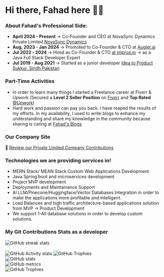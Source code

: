# Hi there, Fahad here 🧑‍💻


###  About Fahad's Professional Side:
- **April 2024 - Present** -> Co-Founder and CEO at NovaSync Dynamics Private Limited [NovaSync Dynamics](https://www.novasyncdynamics.com)
- **Aug, 2023 - Jan 2024** -> Promoted to Co-Founder & CTO at [Augier.ai](https://augier.ai)
- **Jul 2022 - 2024** -> Hired as Co-Founder & CTO [at impros.io](https://impros.io/) -> as a Java Full Stack Developer Expert
- **Jul 2019 - Aug 2021** -> Started as a junior developer [Idea to Product Sukkur, Sindh Pakistan](https://i2p.com.pk/)

### Part-Time Activities
- In order to learn many things I started a Freelance career at Fiverr & Upwork (Secured a **Level 2 Seller Position** on [Fiverr](https://www.fiverr.com/fahadqureshi2) and **Top Rated** [ @Upwork](https://www.upwork.com/freelancers/~01255e73e2ffad9cd7))
- Hard work and passion can pay you back. I have reaped the results of my efforts. In my availability, I used to write blogs to enhance my understanding and share my knowledge in the community because sharing is caring at [Fahad's Blogs](https://www.fahadshahzad.com/blog)
    
### Our Company Site 
🔗 [Review our Private Limited Company Contributions](https://www.novasyncdynamics.com/)
    

### Technologies we are providing services in!
* MERN Stack/ MEAN Stack Custom Web Applications Development
* Java Spring boot and microservices development
* Project MVP development
* Deployments and Maintainance Support
* AI LLM/Pinecone/Huggingface/Vector Databases Integration in order to make the applications more profitable and intelligent.
* Load Balances and high traffic architecture-based applications solution from MVP -> Product Development
* We support 1-All database solutions in order to develop custom solutions.

### My Git Contributions Stats as a developer
![GitHub streak stats](https://github-readme-streak-stats.herokuapp.com/?user=fahad-qureshi786)  
<br/>
 ![GitHub Activity stats]( https://activity-graph.herokuapp.com/graph?username=fahad-qureshi786)
![GitHub Trophies ](https://github-profile-trophy.vercel.app/?username=fahad-qureshi786)  
![GitHub stats](https://github-readme-stats.vercel.app/api?username=fahad-qureshi786&show_icons=true&theme=dark)  
![GitHub metrics](https://metrics.lecoq.io/fahad-qureshi786)  
![GitHub Trophies ](https://github-readme-stats.vercel.app/api/top-langs/?username=fahad-qureshi786)  
